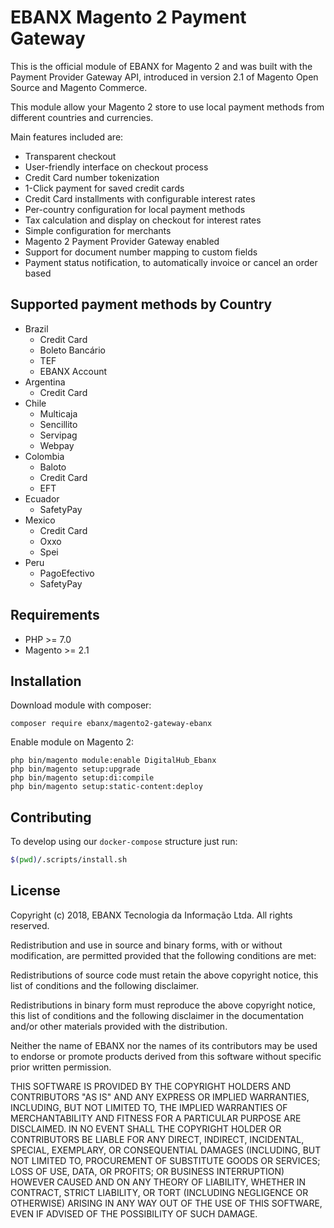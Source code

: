 # EBANX Magento 2 Payment Gateway

This is the official module of EBANX for Magento 2 and was built with the Payment Provider Gateway API, introduced in version 2.1 of Magento Open Source and Magento Commerce.

This module allow your Magento 2 store to use local payment methods from different countries and currencies.

Main features included are:

- Transparent checkout
- User-friendly interface on checkout process
- Credit Card number tokenization
- 1-Click payment for saved credit cards
- Credit Card installments with configurable interest rates
- Per-country configuration for local payment methods
- Tax calculation and display on checkout for interest rates
- Simple configuration for merchants
- Magento 2 Payment Provider Gateway enabled
- Support for document number mapping to custom fields
- Payment status notification, to automatically invoice or cancel an order based

## Supported payment methods by Country

- Brazil
    - Credit Card
    - Boleto Bancário
    - TEF
    - EBANX Account
- Argentina
    - Credit Card
- Chile
    - Multicaja
    - Sencillito
    - Servipag
    - Webpay
- Colombia
    - Baloto
    - Credit Card
    - EFT
- Ecuador
    - SafetyPay
- Mexico
    - Credit Card
    - Oxxo
    - Spei
- Peru
    - PagoEfectivo
    - SafetyPay

## Requirements

- PHP >= 7.0
- Magento >= 2.1

## Installation

Download module with composer:

```
composer require ebanx/magento2-gateway-ebanx
```

Enable module on Magento 2:

```
php bin/magento module:enable DigitalHub_Ebanx
php bin/magento setup:upgrade
php bin/magento setup:di:compile
php bin/magento setup:static-content:deploy
```

## Contributing

To develop using our `docker-compose` structure just run:

```bash
$(pwd)/.scripts/install.sh
```

## License

Copyright (c) 2018, EBANX Tecnologia da Informação Ltda. All rights reserved.

Redistribution and use in source and binary forms, with or without modification, are permitted provided that the following conditions are met:

Redistributions of source code must retain the above copyright notice, this list of conditions and the following disclaimer.

Redistributions in binary form must reproduce the above copyright notice, this list of conditions and the following disclaimer in the documentation and/or other materials provided with the distribution.

Neither the name of EBANX nor the names of its contributors may be used to endorse or promote products derived from this software without specific prior written permission.

THIS SOFTWARE IS PROVIDED BY THE COPYRIGHT HOLDERS AND CONTRIBUTORS "AS IS" AND ANY EXPRESS OR IMPLIED WARRANTIES, INCLUDING, BUT NOT LIMITED TO, THE IMPLIED WARRANTIES OF MERCHANTABILITY AND FITNESS FOR A PARTICULAR PURPOSE ARE DISCLAIMED. IN NO EVENT SHALL THE COPYRIGHT HOLDER OR CONTRIBUTORS BE LIABLE FOR ANY DIRECT, INDIRECT, INCIDENTAL, SPECIAL, EXEMPLARY, OR CONSEQUENTIAL DAMAGES (INCLUDING, BUT NOT LIMITED TO, PROCUREMENT OF SUBSTITUTE GOODS OR SERVICES; LOSS OF USE, DATA, OR PROFITS; OR BUSINESS INTERRUPTION) HOWEVER CAUSED AND ON ANY THEORY OF LIABILITY, WHETHER IN CONTRACT, STRICT LIABILITY, OR TORT (INCLUDING NEGLIGENCE OR OTHERWISE) ARISING IN ANY WAY OUT OF THE USE OF THIS SOFTWARE, EVEN IF ADVISED OF THE POSSIBILITY OF SUCH DAMAGE.
